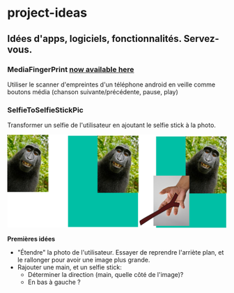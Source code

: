 # project-ideas
## Idées d'apps, logiciels, fonctionnalités. Servez-vous.

### MediaFingerPrint [now available here](https://github.com/aminecmi/MediaFingerprint)

Utiliser le scanner d'empreintes d'un téléphone android en veille comme boutons média (chanson suivante/précédente, pause, play)

### SelfieToSelfieStickPic

Transformer un selfie de l'utilisateur en ajoutant le selfie stick à la photo.

![](images/2016/07/selfiestick.png)

**Premières idées**

- "Étendre" la photo de l'utilisateur. Essayer de reprendre l'arriète plan, et le rallonger pour avoir une image plus grande.
- Rajouter une main, et un selfie stick:
  - Déterminer la direction (main, quelle côté de l'image)?
  - En bas à gauche ?
